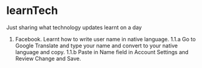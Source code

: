 learnTech
=========

Just sharing what technology updates learnt on a day

1. Facebook.
    Learnt how to write user name in native language.
      1.1.a Go to Google Translate and type your name and convert to your native language and copy.
      1.1.b Paste in Name field in Account Settings and Review Change and Save.
